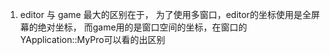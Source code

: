 1. editor 与 game 最大的区别在于， 为了使用多窗口，editor的坐标使用是全屏幕的绝对坐标， 而game用的是窗口空间的坐标，在窗口的YApplication::MyPro可以看的出区别